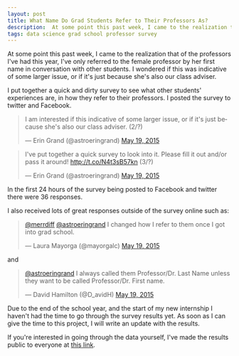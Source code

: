 ```yaml
---
layout: post
title: What Name Do Grad Students Refer to Their Professors As? 
description:  At some point this past week, I came to the realization that of the professors I've had this year, I've only referred to the female professor by her first name in conversation with other students. I wondered if this was indicative of some larger issue, or if it's just because she's also our class adviser.
tags: data science grad school professor survey
---
```


At some point this past week, I came to the realization that of the professors I've had this year, I've only referred to the female professor by her first name in conversation with other students. I wondered if this was indicative of some larger issue, or if it's just because she's also our class adviser.

I put together a quick and dirty survey to see what other students' experiences are, in how they refer to their professors. I posted the survey to twitter and Facebook. 

<blockquote class="twitter-tweet" lang="en"><p lang="en" dir="ltr">I am interested if this indicative of some larger issue, or if it&#39;s just because she&#39;s also our class adviser. (2/?)</p>&mdash; Erin Grand (@astroeringrand) <a href="https://twitter.com/astroeringrand/status/600694453649682433">May 19, 2015</a></blockquote>
<script async src="//platform.twitter.com/widgets.js" charset="utf-8"></script>

<blockquote class="twitter-tweet" data-conversation="none" lang="en"><p lang="en" dir="ltr">I&#39;ve put together a quick survey to look into it. Please fill it out and/or pass it around! <a href="http://t.co/N4t3sB57kn">http://t.co/N4t3sB57kn</a> (3/?)</p>&mdash; Erin Grand (@astroeringrand) <a href="https://twitter.com/astroeringrand/status/600694784940990464">May 19, 2015</a></blockquote>
<script async src="//platform.twitter.com/widgets.js" charset="utf-8"></script>

In the first 24 hours of the survey being posted to Facebook and twitter there were 36 responses. 

I also received lots of great responses outside of the survey online such as:
<blockquote class="twitter-tweet" lang="en"><p lang="en" dir="ltr"><a href="https://twitter.com/merrdiff">@merrdiff</a> <a href="https://twitter.com/astroeringrand">@astroeringrand</a> I changed how I refer to them once I got into grad school.</p>&mdash; Laura Mayorga (@mayorgalc) <a href="https://twitter.com/mayorgalc/status/600705464498659328">May 19, 2015</a></blockquote>
<script async src="//platform.twitter.com/widgets.js" charset="utf-8"></script>

and

<blockquote class="twitter-tweet" data-conversation="none" lang="en"><p lang="en" dir="ltr"><a href="https://twitter.com/astroeringrand">@astroeringrand</a> I always called them Professor/Dr. Last Name unless they want to be called Professor/Dr. First name.</p>&mdash; David Hamilton (@D_avidH) <a href="https://twitter.com/D_avidH/status/600697875400560641">May 19, 2015</a></blockquote>
<script async src="//platform.twitter.com/widgets.js" charset="utf-8"></script>


Due to the end of the school year, and the start of my new internship I haven't had the time to go through the survey results yet. As soon as I can give the time to this project, I will write an update with the results.

If you're interested in going through the data yourself, I've made the results public to everyone at [this link](https://docs.google.com/spreadsheets/d/1ya4_UxgW2oB1YXvE55QXQyEjgZBWpta3pjYujUKl3CQ/pubhtml). 